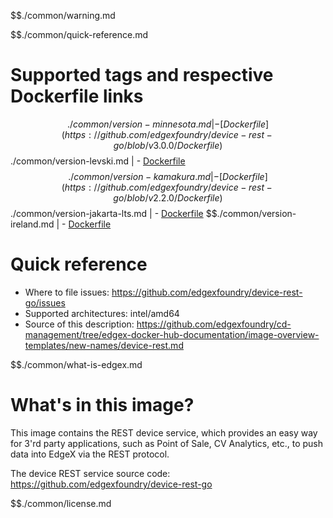 $$./common/warning.md

$$./common/quick-reference.md

# Supported tags and respective Dockerfile links

$$./common/version-minnesota.md |
        - [Dockerfile](https://github.com/edgexfoundry/device-rest-go/blob/v3.0.0/Dockerfile)
$$./common/version-levski.md |
        - [Dockerfile](https://github.com/edgexfoundry/device-rest-go/blob/v2.3.0/Dockerfile)
$$./common/version-kamakura.md |
        - [Dockerfile](https://github.com/edgexfoundry/device-rest-go/blob/v2.2.0/Dockerfile)
$$./common/version-jakarta-lts.md |
        - [Dockerfile](https://github.com/edgexfoundry/device-rest-go/blob/v2.1.0/Dockerfile)
$$./common/version-ireland.md |
        - [Dockerfile](https://github.com/edgexfoundry/device-rest-go/blob/v2.0.0/Dockerfile)

# Quick reference

- Where to file issues: https://github.com/edgexfoundry/device-rest-go/issues
- Supported architectures: intel/amd64
- Source of this description: https://github.com/edgexfoundry/cd-management/tree/edgex-docker-hub-documentation/image-overview-templates/new-names/device-rest.md

$$./common/what-is-edgex.md

# What's in this image?

This image contains the REST device service, which provides an easy way for 3'rd party applications, such as Point of Sale, CV Analytics, etc., to push data into EdgeX via the REST protocol.

The device REST service source code: <https://github.com/edgexfoundry/device-rest-go>

$$./common/license.md
